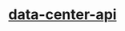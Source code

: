 # [data-center-api](https://petstore.swagger.io/?url=https://raw.githubusercontent.com/RSPluto/data-center-api/master/swagger2.json)
